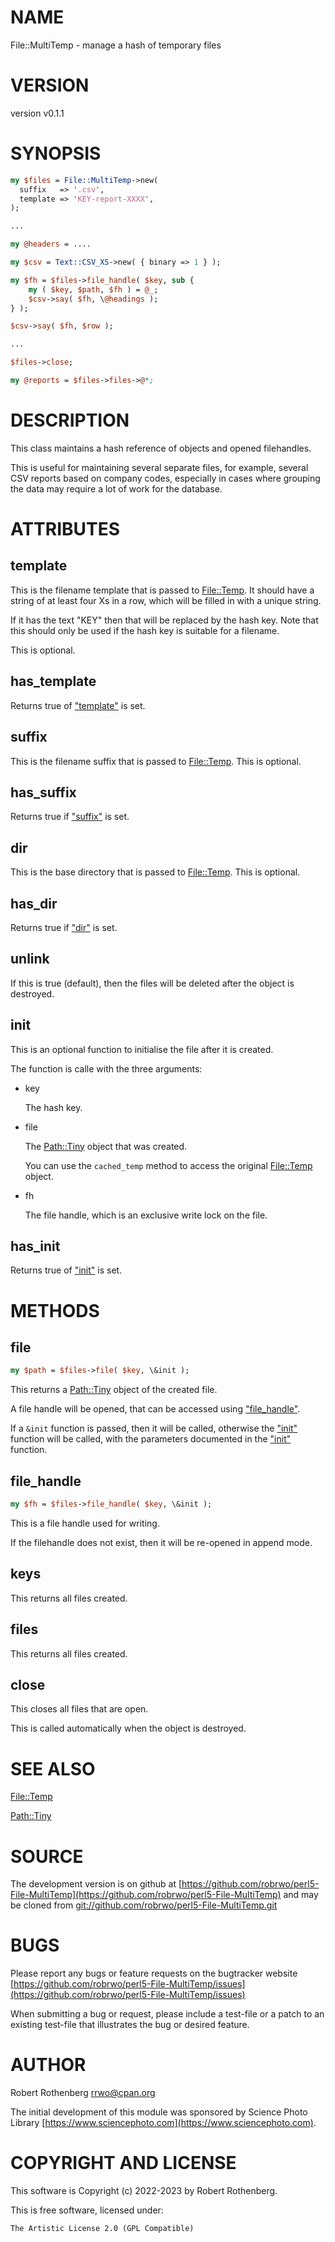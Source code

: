 # NAME

File::MultiTemp - manage a hash of temporary files

# VERSION

version v0.1.1

# SYNOPSIS

```perl
my $files = File::MultiTemp->new(
  suffix   => '.csv',
  template => 'KEY-report-XXXX',
);

...

my @headers = ....

my $csv = Text::CSV_XS->new( { binary => 1 } );

my $fh = $files->file_handle( $key, sub {
    my ( $key, $path, $fh ) = @_;
    $csv->say( $fh, \@headings );
} );

$csv->say( $fh, $row );

...

$files->close;

my @reports = $files->files->@*;
```

# DESCRIPTION

This class maintains a hash reference of objects and opened filehandles.

This is useful for maintaining several separate files, for example, several CSV reports based on company codes,
especially in cases where grouping the data may require a lot of work for the database.

# ATTRIBUTES

## template

This is the filename template that is passed to [File::Temp](https://metacpan.org/pod/File%3A%3ATemp). It should have a string of at least four Xs in a row,
which will be filled in with a unique string.

If it has the text "KEY" then that will be replaced by the hash key. Note that this should only be used if the hash key
is suitable for a filename.

This is optional.

## has\_template

Returns true of ["template"](#template) is set.

## suffix

This is the filename suffix that is passed to [File::Temp](https://metacpan.org/pod/File%3A%3ATemp). This is optional.

## has\_suffix

Returns true if ["suffix"](#suffix) is set.

## dir

This is the base directory that is passed to [File::Temp](https://metacpan.org/pod/File%3A%3ATemp). This is optional.

## has\_dir

Returns true if ["dir"](#dir) is set.

## unlink

If this is true (default), then the files will be deleted after the object is destroyed.

## init

This is an optional function to initialise the file after it is created.

The function is calle with the three arguments:

- key

    The hash key.

- file

    The [Path::Tiny](https://metacpan.org/pod/Path%3A%3ATiny) object that was created.

    You can use the `cached_temp` method to access the original [File::Temp](https://metacpan.org/pod/File%3A%3ATemp) object.

- fh

    The file handle, which is an exclusive write lock on the file.

## has\_init

Returns true of ["init"](#init) is set.

# METHODS

## file

```perl
my $path = $files->file( $key, \&init );
```

This returns a [Path::Tiny](https://metacpan.org/pod/Path%3A%3ATiny) object of the created file.

A file handle will be opened, that can be accessed using ["file\_handle"](#file_handle).

If a `&init` function is passed, then it will be called, otherwise the ["init"](#init) function will be called,
with the parameters documented in the ["init"](#init) function.

## file\_handle

```perl
my $fh = $files->file_handle( $key, \&init );
```

This is a file handle used for writing.

If the filehandle does not exist, then it will be re-opened in append mode.

## keys

This returns all files created.

## files

This returns all files created.

## close

This closes all files that are open.

This is called automatically when the object is destroyed.

# SEE ALSO

[File::Temp](https://metacpan.org/pod/File%3A%3ATemp)

[Path::Tiny](https://metacpan.org/pod/Path%3A%3ATiny)

# SOURCE

The development version is on github at [https://github.com/robrwo/perl5-File-MultiTemp](https://github.com/robrwo/perl5-File-MultiTemp)
and may be cloned from [git://github.com/robrwo/perl5-File-MultiTemp.git](git://github.com/robrwo/perl5-File-MultiTemp.git)

# BUGS

Please report any bugs or feature requests on the bugtracker website
[https://github.com/robrwo/perl5-File-MultiTemp/issues](https://github.com/robrwo/perl5-File-MultiTemp/issues)

When submitting a bug or request, please include a test-file or a
patch to an existing test-file that illustrates the bug or desired
feature.

# AUTHOR

Robert Rothenberg <rrwo@cpan.org>

The initial development of this module was sponsored by Science Photo
Library [https://www.sciencephoto.com](https://www.sciencephoto.com).

# COPYRIGHT AND LICENSE

This software is Copyright (c) 2022-2023 by Robert Rothenberg.

This is free software, licensed under:

```
The Artistic License 2.0 (GPL Compatible)
```
